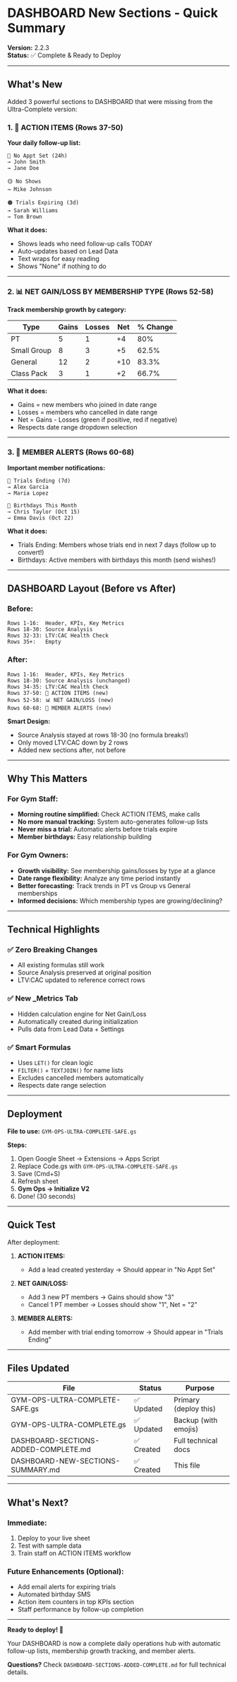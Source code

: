 # DASHBOARD New Sections - Quick Summary

**Version:** 2.2.3  
**Status:** ✅ Complete & Ready to Deploy

---

## What's New

Added 3 powerful sections to DASHBOARD that were missing from the Ultra-Complete version:

### 1. 🔔 ACTION ITEMS (Rows 37-50)

**Your daily follow-up list:**

```
🔴 No Appt Set (24h)
→ John Smith
→ Jane Doe

🟡 No Shows  
→ Mike Johnson

🟠 Trials Expiring (3d)
→ Sarah Williams
→ Tom Brown
```

**What it does:**
- Shows leads who need follow-up calls TODAY
- Auto-updates based on Lead Data
- Text wraps for easy reading
- Shows "None" if nothing to do

---

### 2. 📊 NET GAIN/LOSS BY MEMBERSHIP TYPE (Rows 52-58)

**Track membership growth by category:**

| Type | Gains | Losses | Net | % Change |
|------|-------|--------|-----|----------|
| PT | 5 | 1 | +4 | 80% |
| Small Group | 8 | 3 | +5 | 62.5% |
| General | 12 | 2 | +10 | 83.3% |
| Class Pack | 3 | 1 | +2 | 66.7% |

**What it does:**
- Gains = new members who joined in date range
- Losses = members who cancelled in date range
- Net = Gains - Losses (green if positive, red if negative)
- Respects date range dropdown selection

---

### 3. 👥 MEMBER ALERTS (Rows 60-68)

**Important member notifications:**

```
🎯 Trials Ending (7d)
→ Alex Garcia
→ Maria Lopez

🎂 Birthdays This Month
→ Chris Taylor (Oct 15)
→ Emma Davis (Oct 22)
```

**What it does:**
- Trials Ending: Members whose trials end in next 7 days (follow up to convert!)
- Birthdays: Active members with birthdays this month (send wishes!)

---

## DASHBOARD Layout (Before vs After)

### Before:
```
Rows 1-16:  Header, KPIs, Key Metrics
Rows 18-30: Source Analysis
Rows 32-33: LTV:CAC Health Check
Rows 35+:   Empty
```

### After:
```
Rows 1-16:  Header, KPIs, Key Metrics
Rows 18-30: Source Analysis (unchanged)
Rows 34-35: LTV:CAC Health Check
Rows 37-50: 🔔 ACTION ITEMS (new)
Rows 52-58: 📊 NET GAIN/LOSS (new)
Rows 60-68: 👥 MEMBER ALERTS (new)
```

**Smart Design:**
- Source Analysis stayed at rows 18-30 (no formula breaks!)
- Only moved LTV:CAC down by 2 rows
- Added new sections after, not before

---

## Why This Matters

### For Gym Staff:
- **Morning routine simplified:** Check ACTION ITEMS, make calls
- **No more manual tracking:** System auto-generates follow-up lists
- **Never miss a trial:** Automatic alerts before trials expire
- **Member birthdays:** Easy relationship building

### For Gym Owners:
- **Growth visibility:** See membership gains/losses by type at a glance
- **Date range flexibility:** Analyze any time period instantly
- **Better forecasting:** Track trends in PT vs Group vs General memberships
- **Informed decisions:** Which membership types are growing/declining?

---

## Technical Highlights

### ✅ Zero Breaking Changes
- All existing formulas still work
- Source Analysis preserved at original position
- LTV:CAC updated to reference correct rows

### ✅ New _Metrics Tab
- Hidden calculation engine for Net Gain/Loss
- Automatically created during initialization
- Pulls data from Lead Data + Settings

### ✅ Smart Formulas
- Uses `LET()` for clean logic
- `FILTER()` + `TEXTJOIN()` for name lists
- Excludes cancelled members automatically
- Respects date range selection

---

## Deployment

**File to use:** `GYM-OPS-ULTRA-COMPLETE-SAFE.gs`

**Steps:**
1. Open Google Sheet → Extensions → Apps Script
2. Replace Code.gs with `GYM-OPS-ULTRA-COMPLETE-SAFE.gs`
3. Save (Cmd+S)
4. Refresh sheet
5. **Gym Ops → Initialize V2**
6. Done! (30 seconds)

---

## Quick Test

After deployment:

1. **ACTION ITEMS:**
   - Add a lead created yesterday → Should appear in "No Appt Set"
   
2. **NET GAIN/LOSS:**
   - Add 3 new PT members → Gains should show "3"
   - Cancel 1 PT member → Losses should show "1", Net = "2"
   
3. **MEMBER ALERTS:**
   - Add member with trial ending tomorrow → Should appear in "Trials Ending"

---

## Files Updated

| File | Status | Purpose |
|------|--------|---------|
| GYM-OPS-ULTRA-COMPLETE-SAFE.gs | ✅ Updated | Primary (deploy this) |
| GYM-OPS-ULTRA-COMPLETE.gs | ✅ Updated | Backup (with emojis) |
| DASHBOARD-SECTIONS-ADDED-COMPLETE.md | ✅ Created | Full technical docs |
| DASHBOARD-NEW-SECTIONS-SUMMARY.md | ✅ Created | This file |

---

## What's Next?

### Immediate:
1. Deploy to your live sheet
2. Test with sample data
3. Train staff on ACTION ITEMS workflow

### Future Enhancements (Optional):
- Add email alerts for expiring trials
- Automated birthday SMS
- Action item counters in top KPIs section
- Staff performance by follow-up completion

---

**Ready to deploy! 🚀**

Your DASHBOARD is now a complete daily operations hub with automatic follow-up lists, membership growth tracking, and member alerts.

**Questions?** Check `DASHBOARD-SECTIONS-ADDED-COMPLETE.md` for full technical details.

